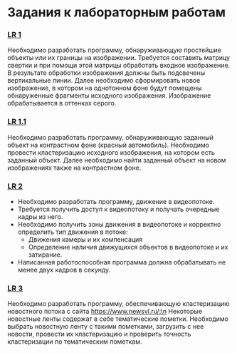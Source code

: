 # Задания к лабораторным работам

### [LR 1](https://github.com/AndrKonst/hse_ml_2020/blob/master/ML_LR1_Andronov.ipynb)
Необходимо разработать программу, обнаруживающую простейшие объекты или их границы на изображении. Требуется составить матрицу свертки и при помощи этой матрицы обработать входное изображение. В результате обработки изображения должны быть подсвечены вертикальные линии. Далее необходимо сформировать новое изображение, в котором на однотонном фоне будут помещены обнаруженные фрагменты исходного изображения. Изображение обрабатывается в оттенках серого.

### [LR 1.1](https://github.com/AndrKonst/hse_ml_2020/blob/master/ML_LR_1.1_Andronov.ipynb)
Необходимо разработать программу, обнаруживающую заданный объект на контрастном фоне (красный автомобиль). Необходимо провести кластеризацию исходного изображения, на котором есть заданный объект. Далее необходимо найти заданный объект на новом изображениях также на контрастном фоне.

### [LR 2](https://github.com/AndrKonst/hse_ml_2020/blob/master/ML_LR_2_Andronov.ipynb)
- Необходимо разработать программу, движение в видеопотоке.
- Требуется получить доступ к видеопотоку и получать очередные кадры из него.
- Необходимо получить зоны движения в видеопотоке и корректно определить тип движения в потоке:
  + Движения камеры и их компенсация
  + Определение наличия движущихся объектов в видеопотоке и их затирание.
- Написанная работоспособная программа должна обрабатывать не менее двух кадров в секунду.

### [LR 3](https://github.com/AndrKonst/hse_ml_2020/blob/master/ML_LR3_Andronov.ipynb)
Необходимо разработать программу, обеспечивающую кластеризацию новостного потока с сайта https://www.newsvl.ru/:\n
Некоторые новостные ленты содержат в себе тематические пометки. Необходимо выбрать новостную ленту с такими пометками, загрузить с нее новости, провести их кластеризацию и проверить точность кластеризации по тематическим пометкам.